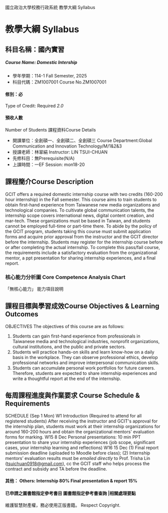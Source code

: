 國立政治大學校務行政系統 教學大綱 Syllabus
# 教學大綱 Syllabus
##  科目名稱：國內實習
#####  Course Name: Domestic Intership
  * 學年學期：114-1 Fall Semester, 2025 
  * 科目代碼：ZM1007001 Course No.ZM1007001
#### 修別：必
Type of Credit: Required 
_2.0_
#### 預收人數
Number of Students
課程資料Course Details
  * 開課單位：全創碩一、全創碩二、全創碩三 Course Department:Global Communication and Innovation Technology/M/1&2&3 
  * 授課老師：林翠絹 Instructor: LIN TSUI-CHUAN 
  * 先修科目：無Prerequisite(N/A)
  * 上課時間：一EF Session: mon18-20
##  課程簡介Course Description
GCIT offers a required domestic internship course with two credits (160-200 hour internship) in the Fall semester. This course aims to train students to obtain first-hand experience from Taiwanese new media organizations and technological companies. To cultivate global communication talents, the internship scope covers international news, digital content creation, and mar-tech. These organizations must be based in Taiwan, and students cannot be employed full-time or part-time there. To abide by the policy of the GCIT program, students taking this course must submit application forms and acquire prior approval from the instructor and the GCIT director before the internship. Students may register for the internship course before or after completing the actual internship. To complete this pass/fail course, the requirements include a satisfactory evaluation from the organizational mentor, a ppt presentation for sharing internship experiences, and a final report.
###  核心能力分析圖 Core Competence Analysis Chart
「無核心能力」 
能力項目說明
##  課程目標與學習成效Course Objectives & Learning Outcomes 
OBJECTIVES
The objectives of this course are as follows:
  1. Students can gain first-hand experience from professionals in Taiwanese media and technological industries, nonprofit organizations, cultural institutions, and the public and private sectors. 
  2. Students will practice hands-on skills and learn know-how on a daily basis in the workplace. They can observe professional ethics, develop professional networks and improve interpersonal communication skills.
  3. Students can accumulate personal work portfolios for future careers. 
Therefore, students are expected to share internship experiences and write a thoughtful report at the end of the internship.
##  每周課程進度與作業要求 Course Schedule & Requirements
SCHEDULE
(Sep 1 Mon) W1 Introduction (Required to attend for all registered students)
After receiving the instructor and GCIT's approval for the internship plan, students must work at their internship organizations for around 160-200 hours and obtain the organizational mentors' evaluation forms for marking. 
W15 8 Dec
Personal presentations: 10 min PPT presentation to share your internship experiences (job scope, significant cases, your internship learning and reflections) 
W16 15 Dec
(1) Final report submission deadline (uploaded to Moodle before class); 
(2) Internship mentors’ evaluation results must be _emailed directly_ to Prof. Trisha Lin (tsuichuan0918@gmail.com), cc the GCIT staff who helps process the contract and subsidy and TA before the deadline. 
####  其他： Others: Internship 80% Final presentation & report 15% 
####  已申請之圖書館指定參考書目  圖書館指定參考書查詢 |相關處理要點
維護智慧財產權，務必使用正版書籍。 Respect Copyright.